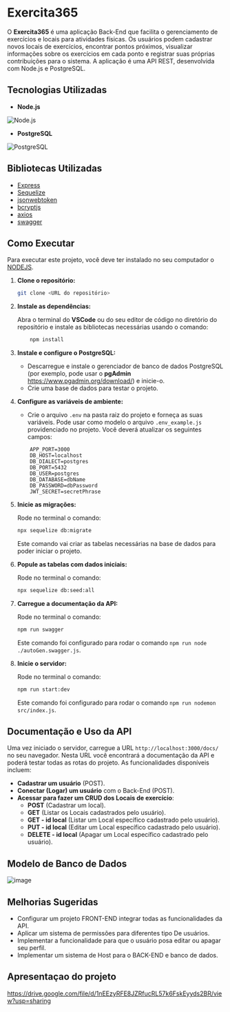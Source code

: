 # Exercita365

O **Exercita365** é uma aplicação Back-End que facilita o gerenciamento de exercícios e locais para atividades físicas. Os usuários podem cadastrar novos locais de exercícios, encontrar pontos próximos, visualizar informações sobre os exercícios em cada ponto e registrar suas próprias contribuições para o sistema. A aplicação é uma API REST, desenvolvida com Node.js e PostgreSQL.

## Tecnologias Utilizadas
- **Node.js**

![Node.js](https://github.com/FuturoDEV-Fitness/carrinho-de-compras-frankosorio4/assets/141787907/46063f9a-53d7-461a-858d-9c8238e6984e)

- **PostgreSQL**

![PostgreSQL](https://github.com/FuturoDEV-Fitness/carrinho-de-compras-frankosorio4/assets/141787907/1d2d047d-3887-4b37-9fa4-d5e07620c1a7)

## Bibliotecas Utilizadas

- [Express](https://expressjs.com/)
- [Sequelize](https://sequelize.org/)
- [jsonwebtoken](https://www.npmjs.com/package/jsonwebtoken)
- [bcryptjs](https://www.npmjs.com/package/bcryptjs)
- [axios](https://axios-http.com/docs/intro)
- [swagger](https://swagger.io/docs/open-source-tools/swagger-ui/development/setting-up/?sbsearch=node)

## Como Executar

Para executar este projeto, você deve ter instalado no seu computador o [NODEJS](https://nodejs.org/en).

1. **Clone o repositório:**

    ```bash
    git clone <URL do repositório>
    ```

2. **Instale as dependências:**

    Abra o terminal do **VSCode** ou do seu editor de código no diretório do repositório e instale as bibliotecas necessárias usando o comando:

    ```bash
        npm install
    ```

3. **Instale e configure o PostgreSQL:**

    - Descarregue e instale o gerenciador de banco de dados PostgreSQL (por exemplo, pode usar o **pgAdmin** https://www.pgadmin.org/download/) e inicie-o.
    - Crie uma base de dados para testar o projeto.

4. **Configure as variáveis de ambiente:**

    - Crie o arquivo `.env` na pasta raiz do projeto e forneça as suas variáveis. Pode usar como modelo o arquivo `.env_example.js` providenciado no projeto. Você deverá atualizar os seguintes campos:

    ```dotenv
        APP_PORT=3000
        DB_HOST=localhost
        DB_DIALECT=postgres
        DB_PORT=5432
        DB_USER=postgres
        DB_DATABASE=dbName
        DB_PASSWORD=dbPassword
        JWT_SECRET=secretPhrase
    ```

5. **Inicie as migrações:**

    Rode no terminal o comando:

    ```bash
    npx sequelize db:migrate
    ```

    Este comando vai criar as tabelas necessárias na base de dados para poder iniciar o projeto.

6. **Popule as tabelas com dados iniciais:**

    Rode no terminal o comando:

    ```bash
    npx sequelize db:seed:all
    ```

7. **Carregue a documentação da API:**

    Rode no terminal o comando:

    ```bash
    npm run swagger
    ```

    Este comando foi configurado para rodar o comando `npm run node ./autoGen.swagger.js`.

8. **Inicie o servidor:**

    Rode no terminal o comando:

    ```bash
    npm run start:dev
    ```

    Este comando foi configurado para rodar o comando `npm run nodemon src/index.js`.

## Documentação e Uso da API

Uma vez iniciado o servidor, carregue a URL `http://localhost:3000/docs/` no seu navegador. Nesta URL você encontrará a documentação da API e poderá testar todas as rotas do projeto. As funcionalidades disponíveis incluem:

- **Cadastrar um usuário** (POST).
- **Conectar (Logar) um usuário** com o Back-End (POST).
- **Acessar para fazer um CRUD dos Locais de exercício**:
    - **POST** (Cadastrar um local).
    - **GET** (Listar os Locais cadastrados pelo usuário).
    - **GET - id local** (Listar um Local específico cadastrado pelo usuário).
    - **PUT - id local** (Editar um Local específico cadastrado pelo usuário).
    - **DELETE - id local** (Apagar um Local específico cadastrado pelo usuário).

## Modelo de Banco de Dados

![image](https://github.com/user-attachments/assets/3806d548-66be-4f93-8f05-99852a7fe0df)

## Melhorias Sugeridas

- Configurar um projeto FRONT-END integrar todas as funcionalidades da API.
- Aplicar um sistema de permissões para diferentes tipo De usuários.
- Implementar a funcionalidade para que o usuário posa editar ou apagar seu perfil.
- Implementar um sistema de Host para o BACK-END e banco de dados.

## Apresentaçao do projeto

https://drive.google.com/file/d/1nEEzyRFE8JZRfucRL57k6FskEyyds2BR/view?usp=sharing
